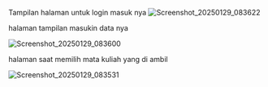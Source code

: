 Tampilan halaman untuk login masuk nya
![Screenshot_20250129_083622](https://github.com/user-attachments/assets/a7bb5e48-122e-42d0-800c-4e2b6230a274)

halaman tampilan masukin data nya

![Screenshot_20250129_083600](https://github.com/user-attachments/assets/2e930e03-edd1-4efd-ae81-edf7991db9e2)

halaman saat memilih mata kuliah yang di ambil

![Screenshot_20250129_083531](https://github.com/user-attachments/assets/0af8bcc8-3f32-47ee-bd3b-269af72ac143)



